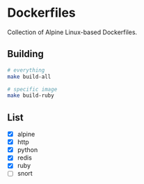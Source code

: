 # Dockerfiles

Collection of Alpine Linux-based Dockerfiles.

## Building

```bash
# everything
make build-all

# specific image
make build-ruby
```

## List

- [x] alpine
- [x] http
- [x] python
- [x] redis
- [x] ruby
- [ ] snort
